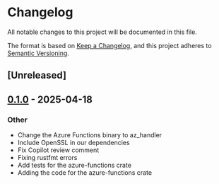 # Changelog

All notable changes to this project will be documented in this file.

The format is based on [Keep a Changelog](https://keepachangelog.com/en/1.0.0/),
and this project adheres to [Semantic Versioning](https://semver.org/spec/v2.0.0.html).

## [Unreleased]

## [0.1.0](https://github.com/pvandervelde/merge_warden/releases/tag/0.1.0) - 2025-04-18

### Other

- Change the Azure Functions binary to az_handler
- Include OpenSSL in our dependencies
- Fix Copilot review comment
- Fixing rustfmt errors
- Add tests for the azure-functions crate
- Adding the code for the azure-functions crate
